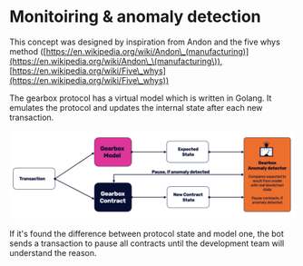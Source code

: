 # Monitoiring & anomaly detection

This concept was designed by inspiration from Andon and the five whys method ([https://en.wikipedia.org/wiki/Andon\_(manufacturing)](https://en.wikipedia.org/wiki/Andon\_\(manufacturing\)), [https://en.wikipedia.org/wiki/Five\_whys](https://en.wikipedia.org/wiki/Five\_whys))

The gearbox protocol has a virtual model which is written in Golang. It emulates the protocol and updates the internal state after each new transaction.

![](../../../static/img/tutorial/anomaly_detection.jpeg)

If it's found the difference between protocol state and model one, the bot sends a transaction to pause all contracts until the development team will understand the reason.

